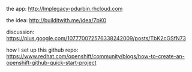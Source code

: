 the app: http://lmplegacy-pdurbin.rhcloud.com

the idea: http://builditwith.me/idea/7bK0

discussion: https://plus.google.com/107770072576338242009/posts/TbK2cGSfN73

how I set up this github repo: https://www.redhat.com/openshift/community/blogs/how-to-create-an-openshift-github-quick-start-project
